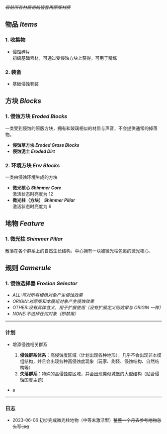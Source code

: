 *~~目前所有材质初始皆套用原版材质~~*
## 物品 *Items*

### 1. 收集物

- 侵蚀碎片 <br>
  初级基础素材，可通过受侵蚀方块上获得，可用于精炼
   
### 2. 装备 
- 基础侵蚀套装

## 方块 *Blocks*
### 1. 侵蚀方块 *Eroded Blocks*
一类受到侵蚀的原版方块，拥有和玻璃相似的材质与声音，不会提供通常的掉落物。

- **侵蚀草方块 *Eroded Grass Blocks***
- **侵蚀泥土 *Eroded Dirt***

### 2. 环境方块 *Env Blocks*
一类由侵蚀环境生成的方块

- **微光核心 *Shimmer Core***
  <br>激活状态时亮度为 12
- **微光柱（方块） *Shimmer Pillar***
  <br>激活状态时亮度为 6

## 地物 *Feature*
### 1. 微光柱 *Shimmer Pillar*
散落在各个群系上的自然生长结构。中心拥有一块被微光柱包裹的微光核心，

## 规则 *Gamerule*
### 1. 侵蚀选择器 *Erosion Selector*
  - *ALL:可对所有模组对象产生侵蚀效果*
  - *ORIGIN:对原版和本模组对象产生侵蚀效果*
  - *OTHER:没有具体含义，用于扩展使用（没有扩展定义则效果与 ORIGIN 一样）*
  - *NONE:不选择任何对象（即禁用）*
------
### 计划
- 增添侵蚀相关群系
  1. **侵蚀群系体系**：高侵蚀度区域（计划出现各种地形），几乎不会出现非本模组结构，并且会出现各种高侵蚀度现象（玩家、刷怪、侵蚀结构、自然结构等）
  2. **失落群系**：特殊的高侵蚀度区域，并会出现类似城堡的大型结构（贴合侵蚀国度主题）
  
- a

------
### 日志
- 2023-06-06 初步完成微光柱地物（中等未激活型）~~整整一个月去参考地物怎么写.jpg~~ 